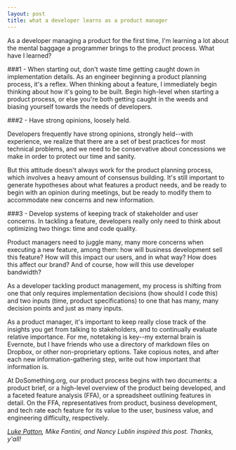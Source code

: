 ```yaml
---
layout: post
title: what a developer learns as a product manager
---
```

As a developer managing a product for the first time, I'm learning a lot about the mental baggage a programmer brings to the product process. What have I learned? 

###1 - When starting out, don't waste time getting caught down in implementation details. 
As an engineer beginning a product planning process, it's a reflex. When thinking about a feature, I immediately begin thinking about how it's going to be built. Begin high-level when starting a product process, or else you're both getting caught in the weeds and biasing yourself towards the needs of developers. 

###2 - Have strong opinions, loosely held. 

Developers frequently have strong opinions, strongly held--with experience, we realize that there are a set of best practices for most technical problems, and we need to be conservative about concessions we make in order to protect our time and sanity. 

But this attitude doesn't always work for the product planning process, which involves a heavy amount of consensus building. It's still important to generate hypotheses about what features a product needs, and be ready to begin with an opinion during meetings, but be ready to modify them to accommodate new concerns and new information. 

###3 - Develop systems of keeping track of stakeholder and user concerns. 
In tackling a feature, developers really only need to think about optimizing two things: time and code quality. 

Product managers need to juggle many, many more concerns when executing a new feature, among them: how will business development sell this feature? How will this impact our users, and in what way? How does this affect our brand? And of course, how will this use developer bandwidth? 

As a developer tackling product management, my process is shifting from one that only requires implementation decisions (how should I code this) and two inputs (time, product specifications) to one that has many, many decision points and just as many inputs. 

As a product manager, it's important to keep really close track of the insights you get from talking to stakeholders, and to continually evaluate relative importance. For me, notetaking is key--my external brain is Evernote, but I have friends who use a directory of markdown files on Dropbox, or other non-proprietary options. Take copious notes, and after each new information-gathering step, write out how important that information is. 

At DoSomething.org, our product process begins with two documents: a product brief, or a high-level overview of the product being developed, and a faceted feature analysis (FFA), or a spreadsheet outlining features in detail. On the FFA, representatives from product, business development, and tech rate each feature for its value to the user, business value, and engineering difficulty, respectively. 

*[Luke Patton](http://friendofpixels.com/), Mike Fantini, and Nancy Lublin inspired this post. Thanks, y'all!*